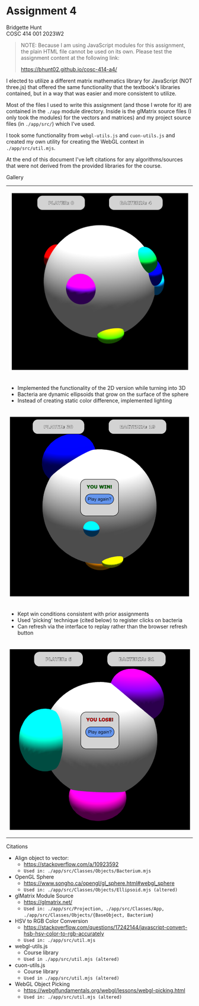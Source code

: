 # Assignment 4
Bridgette Hunt<br>
COSC 414 001 2023W2<br>

>
> NOTE: Because I am using JavaScript modules for this assignment, the plain HTML file cannot be
> used on its own. Please test the assignment content at the following link:
> 
> https://bhunt02.github.io/cosc-414-a4/
> 


I elected to utilize a different matrix mathematics library for JavaScript (NOT three.js) that
offered the same functionality that the textbook's libraries contained, but in a way that was easier
and more consistent to utilize.

Most of the files I used to write this assignment (and those I wrote for it) are contained
in the `./app` module directory. Inside is the glMatrix source files (I only took the modules) for 
the vectors and matrices) and my project source files (in `./app/src/`) which I've used.

I took some functionality from `webgl-utils.js` and `cuon-utils.js` and created my own utility for
creating the WebGL context in `./app/src/util.mjs`.

At the end of this document I've left citations for any algorithms/sources that were not derived from
the provided libraries for the course.

Gallery

<table>
<tr>
<td>

![](./images/screenshot_game.png)
</td>
</tr>
<tr>
<td>

* Implemented the functionality of the 2D version while turning into 3D
* Bacteria are dynamic ellipsoids that grow on the surface of the sphere
* Instead of creating static color difference, implemented lighting
</td>
</tr>
<tr>
<td>

![](./images/screenshot_win.png)
</td>
</tr>
<tr>
<td>

* Kept win conditions consistent with prior assignments
* Used 'picking' technique (cited below) to register clicks on bacteria
* Can refresh via the interface to replay rather than the browser refresh button
</td>
</tr>
<tr>
<td>

![](./images/screenshot_loss.png)
</td>
</tr>
</table>

Citations
* Align object to vector:
  * https://stackoverflow.com/a/10923592
  * `Used in: ./app/src/Classes/Objects/Bacterium.mjs`
* OpenGL Sphere
  * https://www.songho.ca/opengl/gl_sphere.html#webgl_sphere 
  * `Used in: ./app/src/Classes/Objects/Ellipsoid.mjs (altered)`
* glMatrix Module Source
  * https://glmatrix.net/
  * `Used in: ./app/src/Projection, ./app/src/Classes/App, ./app/src/Classes/Objects/{BaseObject, Bacterium}`
* HSV to RGB Color Conversion 
  * https://stackoverflow.com/questions/17242144/javascript-convert-hsb-hsv-color-to-rgb-accurately
  * `Used in: ./app/src/util.mjs`
* webgl-utils.js
  * Course library
  * `Used in ./app/src/util.mjs (altered)`
* cuon-utils.js
  * Course library
  * `Used in ./app/src/util.mjs (altered)`
* WebGL Object Picking
  * https://webglfundamentals.org/webgl/lessons/webgl-picking.html
  * `Used in: ./app/src/util.mjs (altered)`